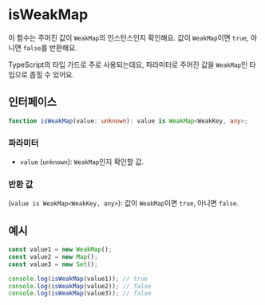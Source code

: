 # isWeakMap

이 함수는 주어진 값이 `WeakMap`의 인스턴스인지 확인해요.
값이 `WeakMap`이면 `true`, 아니면 `false`를 반환해요.

TypeScript의 타입 가드로 주로 사용되는데요, 파라미터로 주어진 값을 `WeakMap`인 타입으로 좁힐 수 있어요.

## 인터페이스

```typescript
function isWeakMap(value: unknown): value is WeakMap<WeakKey, any>;
```

### 파라미터

- `value` (`unknown`): `WeakMap`인지 확인할 값.

### 반환 값

(`value is WeakMap<WeakKey, any>`): 값이 `WeakMap`이면 `true`, 아니면 `false`.

## 예시

```typescript
const value1 = new WeakMap();
const value2 = new Map();
const value3 = new Set();

console.log(isWeakMap(value1)); // true
console.log(isWeakMap(value2)); // false
console.log(isWeakMap(value3)); // false
```
